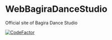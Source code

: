# WebBagiraDanceStudio
Official site of Bagira Dance Studio

[![CodeFactor](https://www.codefactor.io/repository/github/bbenetskyy/webbagiradancestudio/badge)](https://www.codefactor.io/repository/github/bbenetskyy/webbagiradancestudio)
